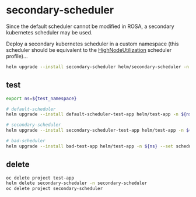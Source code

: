 # secondary-scheduler

Since the default scheduler cannot be modified in ROSA, a secondary kubernetes scheduler may be used.

Deploy a secondary kubernetes scheduler in a custom namespace (this scheduler should be equivalent to the [HighNodeUtilization](https://docs.openshift.com/container-platform/4.12/nodes/scheduling/nodes-scheduler-profiles.html#nodes-scheduler-profiles-about_nodes-scheduler-profiles) scheduler profile)...

```sh
helm upgrade --install secondary-scheduler helm/secondary-scheduler -n secondary-scheduler --create-namespace
```

## test

```sh
export ns=${test_namespace}

# default-scheduler
helm upgrade --install default-scheduler-test-app helm/test-app -n ${ns} --create-namespace

# secondary-scheduler
helm upgrade --install secondary-scheduler-test-app helm/test-app -n ${ns} --set schedulerName=secondary-scheduler --create-namespace

# bad-scheduler
helm upgrade --install bad-test-app helm/test-app -n ${ns} --set schedulerName=bad-scheduler --create-namespace
```

## delete

```sh
oc delete project test-app
helm delete secondary-scheduler -n secondary-scheduler
oc delete project secondary-scheduler
```
